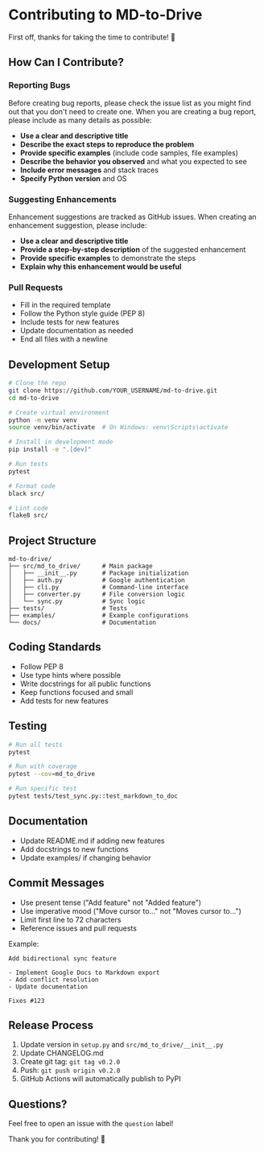# Contributing to MD-to-Drive

First off, thanks for taking the time to contribute! 🎉

## How Can I Contribute?

### Reporting Bugs

Before creating bug reports, please check the issue list as you might find out that you don't need to create one. When you are creating a bug report, please include as many details as possible:

* **Use a clear and descriptive title**
* **Describe the exact steps to reproduce the problem**
* **Provide specific examples** (include code samples, file examples)
* **Describe the behavior you observed** and what you expected to see
* **Include error messages** and stack traces
* **Specify Python version** and OS

### Suggesting Enhancements

Enhancement suggestions are tracked as GitHub issues. When creating an enhancement suggestion, please include:

* **Use a clear and descriptive title**
* **Provide a step-by-step description** of the suggested enhancement
* **Provide specific examples** to demonstrate the steps
* **Explain why this enhancement would be useful**

### Pull Requests

* Fill in the required template
* Follow the Python style guide (PEP 8)
* Include tests for new features
* Update documentation as needed
* End all files with a newline

## Development Setup

```bash
# Clone the repo
git clone https://github.com/YOUR_USERNAME/md-to-drive.git
cd md-to-drive

# Create virtual environment
python -m venv venv
source venv/bin/activate  # On Windows: venv\Scripts\activate

# Install in development mode
pip install -e ".[dev]"

# Run tests
pytest

# Format code
black src/

# Lint code
flake8 src/
```

## Project Structure

```
md-to-drive/
├── src/md_to_drive/      # Main package
│   ├── __init__.py       # Package initialization
│   ├── auth.py           # Google authentication
│   ├── cli.py            # Command-line interface
│   ├── converter.py      # File conversion logic
│   └── sync.py           # Sync logic
├── tests/                # Tests
├── examples/             # Example configurations
└── docs/                 # Documentation
```

## Coding Standards

* Follow PEP 8
* Use type hints where possible
* Write docstrings for all public functions
* Keep functions focused and small
* Add tests for new features

## Testing

```bash
# Run all tests
pytest

# Run with coverage
pytest --cov=md_to_drive

# Run specific test
pytest tests/test_sync.py::test_markdown_to_doc
```

## Documentation

* Update README.md if adding new features
* Add docstrings to new functions
* Update examples/ if changing behavior

## Commit Messages

* Use present tense ("Add feature" not "Added feature")
* Use imperative mood ("Move cursor to..." not "Moves cursor to...")
* Limit first line to 72 characters
* Reference issues and pull requests

Example:
```
Add bidirectional sync feature

- Implement Google Docs to Markdown export
- Add conflict resolution
- Update documentation

Fixes #123
```

## Release Process

1. Update version in `setup.py` and `src/md_to_drive/__init__.py`
2. Update CHANGELOG.md
3. Create git tag: `git tag v0.2.0`
4. Push: `git push origin v0.2.0`
5. GitHub Actions will automatically publish to PyPI

## Questions?

Feel free to open an issue with the `question` label!

Thank you for contributing! 🙏
